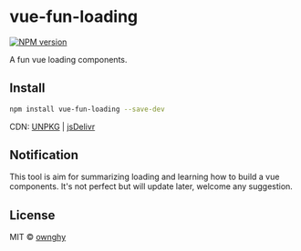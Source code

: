 # vue-fun-loading

[![NPM version](https://img.shields.io/npm/v/vue-fun-loading.svg?style=flat)](https://npmjs.com/package/vue-fun-loading)

A fun vue loading components.

## Install

```bash
npm install vue-fun-loading --save-dev
```

CDN: [UNPKG](https://unpkg.com/vue-fun-loading/) | [jsDelivr](https://cdn.jsdelivr.net/npm/vue-fun-loading/)

## Notification
This tool is aim for summarizing loading and learning how to build a vue components.
It's not perfect but will update later, welcome any suggestion.

## License

MIT &copy; [ownghy](https://github.com/OwnGhy)